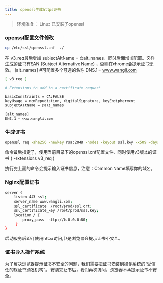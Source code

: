 ```yaml
---
title: openssl生成https证书
---
```

> 环境准备：
Linux 已安装了openssl 

###  openssl配置文件修改

``` bash
cp /etc/ssl/openssl.cnf  ./
```
在 v3_req最后增加 subjectAltName = @alt_names，同时后面增加配置。这样生成的证书有SAN (Subject Alternative Name) ，否则在chrome会提示证书无效。
[alt_names]   #可配置多个可选的名称
DNS.1 = www.wangli.com

``` bash
[ v3_req ]

# Extensions to add to a certificate request

basicConstraints = CA:FALSE
keyUsage = nonRepudiation, digitalSignature, keyEncipherment
subjectAltName = @alt_names

[alt_names]
DNS.1 = www.wangli.com
```

### 生成证书

``` bash
openssl req -sha256 -newkey rsa:2048 -nodes -keyout ssl.key -x509 -days 3650 -out ssl.crt -config ./openssl.cnf -extensions v3_req
```
命令最后指定了，使用当前目录下的openssl.cnf配置文件，同时使用v3版本的证书 ( -extensions v3_req )

执行完上面的命令会提示输入证书信息，注意：Common Name填写你的域名。

### Nginx配置证书

``` bash
server {
    listen 443 ssl;
    server_name www.wangli.com;
    ssl_certificate  /root/prod/ssl.crt;
    ssl_certificate_key /root/prod/ssl.key;
    location / {
        proxy_pass  http://0.0.0.0:80;
     }
}
```
启动服务后即可使用https访问,但是浏览器会提示证书不安全。

### 证书导入操作系统
为了解决浏览器提示证书不安全的问题，我们需要把证书安装到操作系统的“受信任的根证书颁发机构”。
安装完证书后，我们再次访问，浏览器不再提示证书不安全。